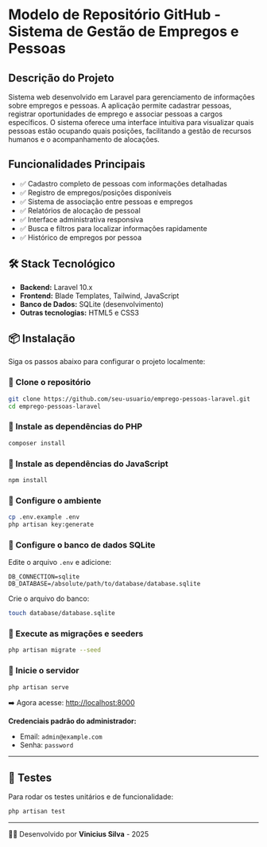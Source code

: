 # Modelo de Repositório GitHub - Sistema de Gestão de Empregos e Pessoas

## Descrição do Projeto

Sistema web desenvolvido em Laravel para gerenciamento de informações sobre empregos e pessoas. A aplicação permite cadastrar pessoas, registrar oportunidades de emprego e associar pessoas a cargos específicos. O sistema oferece uma interface intuitiva para visualizar quais pessoas estão ocupando quais posições, facilitando a gestão de recursos humanos e o acompanhamento de alocações.

## Funcionalidades Principais

- ✅ Cadastro completo de pessoas com informações detalhadas
- ✅ Registro de empregos/posições disponíveis
- ✅ Sistema de associação entre pessoas e empregos
- ✅ Relatórios de alocação de pessoal
- ✅ Interface administrativa responsiva
- ✅ Busca e filtros para localizar informações rapidamente
- ✅ Histórico de empregos por pessoa

## 🛠️ Stack Tecnológico

- **Backend:** Laravel 10.x
- **Frontend:** Blade Templates, Tailwind, JavaScript
- **Banco de Dados:** SQLite (desenvolvimento)
- **Outras tecnologias:** HTML5 e CSS3

## 📦 Instalação

Siga os passos abaixo para configurar o projeto localmente:

### 🔹 Clone o repositório
```bash
git clone https://github.com/seu-usuario/emprego-pessoas-laravel.git
cd emprego-pessoas-laravel
```

### 🔹 Instale as dependências do PHP
```bash
composer install
```

### 🔹 Instale as dependências do JavaScript
```bash
npm install
```

### 🔹 Configure o ambiente
```bash
cp .env.example .env
php artisan key:generate
```

### 🔹 Configure o banco de dados SQLite
Edite o arquivo `.env` e adicione:
```env
DB_CONNECTION=sqlite
DB_DATABASE=/absolute/path/to/database/database.sqlite
```

Crie o arquivo do banco:
```bash
touch database/database.sqlite
```

### 🔹 Execute as migrações e seeders
```bash
php artisan migrate --seed
```

### 🔹 Inicie o servidor
```bash
php artisan serve
```

➡️ Agora acesse: [http://localhost:8000](http://localhost:8000)

**Credenciais padrão do administrador:**  
- Email: `admin@example.com`  
- Senha: `password`  

---


## 🧪 Testes

Para rodar os testes unitários e de funcionalidade:
```bash
php artisan test
```


---


👨‍💻 Desenvolvido por **Vinicius Silva** - 2025